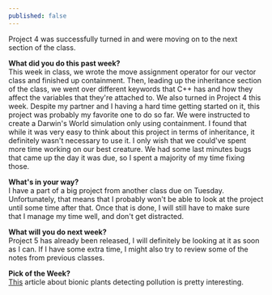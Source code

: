 ```yaml
---
published: false
---
```

Project 4 was successfully turned in and were moving on to the next section of the class.

**What did you do this past week?**  
This week in class, we wrote the move assignment operator for our vector class and finished up containment. Then, leading up the inheritance section of the class, we went over different keywords that C++ has and how they affect the variables that they're attached to. We also turned in Project 4 this week. Despite my partner and I having a hard time getting started on it, this project was probably my favorite one to do so far. We were instructed to create a Darwin's World simulation only using containment. I found that while it was very easy to think about this project in terms of inheritance, it definitely wasn't necessary to use it. I only wish that we could've spent more time working on our best creature. We had some last minutes bugs that came up the day it was due, so I spent a majority of my time fixing those.

**What's in your way?**  
I have a part of a big project from another class due on Tuesday. Unfortunately, that means that I probably won't be able to look at the project until some time after that. Once that is done, I will still have to make sure that I manage my time well, and don't get distracted.

**What will you do next week?**  
Project 5 has already been released, I will definitely be looking at it as soon as I can. If I have some extra time, I might also try to review some of the notes from previous classes.

**Pick of the Week?**  
[This](http://www.livescience.com/56698-bomb-sniffing-bionic-plants-detect-pollution.html) article about bionic plants detecting pollution is pretty interesting.